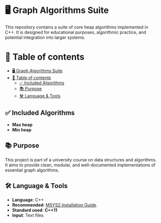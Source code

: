 # 🖥️ Graph Algorithms Suite

This repository contains a suite of core heap algorithms implemented in C++. It is designed for educational purposes, algorithmic practice, and potential integration into larger systems.

# 📌 Table of contents

- [🖥️ Graph Algorithms Suite](#️-graph-algorithms-suite)
- [📌 Table of contents](#-table-of-contents)
  - [✅ Included Algorithms](#-included-algorithms)
  - [📚 Purpose](#-purpose)
  - [🛠️ Language \& Tools](#️-language--tools)

## ✅ Included Algorithms

- **Max heap**
- **Min heap**

## 📚 Purpose

This project is part of a university course on data structures and algorithms. It aims to provide clean, modular, and well-documented implementations of essential graph algorithms.

## 🛠️ Language & Tools

- **Language**: C++
- **Recommended**: [MSYS2 Installation Guide](https://www.msys2.org/).
- **Standard used**: **C++11**
- **Input**: Text files
